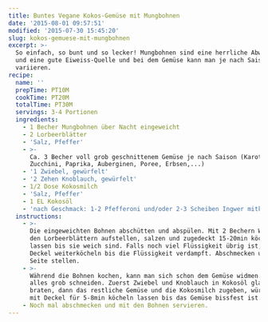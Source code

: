 ```yaml
---
title: Buntes Vegane Kokos-Gemüse mit Mungbohnen
date: '2015-08-01 09:57:51'
modified: '2015-07-30 15:45:20'
slug: kokos-gemuese-mit-mungbohnen
excerpt: >-
  So einfach, so bunt und so lecker! Mungbohnen sind eine herrliche Abwechslung
  und eine gute Eiweiss-Quelle und bei dem Gemüse kann man je nach Saison
  variieren.
recipe:
  name: ''
  prepTime: PT10M
  cookTime: PT20M
  totalTime: PT30M
  servings: 3-4 Portionen
  ingredients:
    - 1 Becher Mungbohnen über Nacht eingeweicht
    - 2 Lorbeerblätter
    - 'Salz, Pfeffer'
    - >-
      Ca. 3 Becher voll grob geschnittenem Gemüse je nach Saison (Karotten,
      Zucchini, Paprika, Auberginen, Poree, Erbsen,...)
    - '1 Zwiebel, gewürfelt'
    - '2 Zehen Knoblauch, gewürfelt'
    - 1/2 Dose Kokosmilch
    - 'Salz, Pfeffer'
    - 1 EL Kokosöl
    - 'nach Geschmack: 1-2 Pfefferoni und/oder 2-3 Scheiben Ingwer mitkochen'
  instructions:
    - >-
      Die eingeweichten Bohnen abschütten und abspülen. Mit 2 Bechern Wasser und
      den Lorbeerblättern aufstellen, salzen und zugedeckt 15-20min köcheln
      lassen bis sie weich sind. Falls noch viel Flüssigkeit übrig ist, ohne
      Deckel weiterköcheln bis die Flüssigkeit verdampft. Abschmecken und bei
      Seite stellen.
    - >-
      Während die Bohnen kochen, kann man sich schon dem Gemüse widmen. Einfach
      alles grob schneiden. Zuerst Zwiebel und Knoblauch in Kokosöl glasig
      braten, dann das restliche Gemüse und die Kokosmilch zugeben, würzen und
      mit Deckel für 5-8min köcheln lassen bis das Gemüse bissfest ist.
    - Noch mal abschmecken und mit den Bohnen servieren.
---
```


